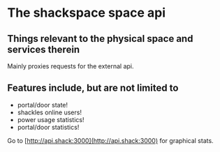 # The shackspace space api
## Things relevant to the physical space and services therein

Mainly proxies requests for the external api.

## Features include, but are not limited to

- portal/door state!
- shackles online users!
- power usage statistics!
- portal/door statistics!

Go to [http://api.shack:3000](http://api.shack:3000) for graphical stats.
